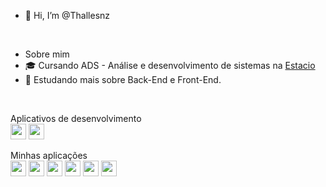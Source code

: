 - 👋 Hi, I’m @Thallesnz
<br/>

- Sobre mim
- 🎓 Cursando ADS - Análise e desenvolvimento de sistemas na <a href="https://estacio.br/">Estacio</a>
- 🔭 Estudando mais sobre Back-End e Front-End.
<br/>

<p>Aplicativos de desenvolvimento<br/>
<img src="https://img.shields.io/badge/-Visual%20Studio%20Code-333333?style=flat-flat&logo=vs&logoColor=white" height="25"/>
<img src="https://img.shields.io/badge/-PHP-333333?style=flat-square&logo=php&logoColor=white" height="25"/>
  
<p>Minhas aplicações<br/>
<img src="https://img.shields.io/badge/-C-333333?style=flat-flat&logo=C%2B%2B&logoColor=white" height="25"/>
<img src="https://img.shields.io/badge/-Java-333333?style=flat-flat&logo=java&logoColor=white" height="25"/>
<img src="https://img.shields.io/badge/-Python-333333?style=flat-flat&logo=python&logoColor=white" height="25"/>
<img src="https://img.shields.io/badge/-Java&nbsp;Script-333333?style=flat-flat&logo=javascript&logoColor=white" height="25"/>
<img src="https://img.shields.io/badge/-CSS-333333?style=flat-flat&logo=CSS3&logoColor=white" height="25"/>
<img src="https://img.shields.io/badge/-PHP-333333?style=flat-flat&logo=php&logoColor=white" height="25"/>

